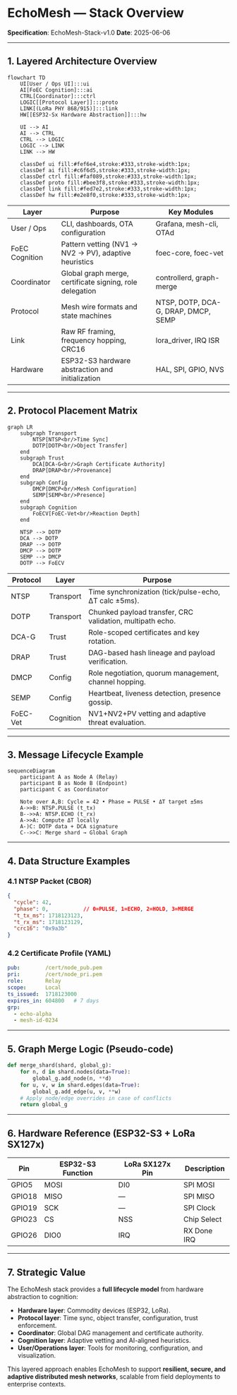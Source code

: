 # EchoMesh — Stack Overview

**Specification**: EchoMesh-Stack-v1.0
**Date**: 2025-06-06

---

## 1. Layered Architecture Overview

```mermaid
flowchart TD
    UI[User / Ops UI]:::ui
    AI[FoEC Cognition]:::ai
    CTRL[Coordinator]:::ctrl
    LOGIC[[Protocol Layer]]:::proto
    LINK[(LoRa PHY 868/915)]:::link
    HW[[ESP32-Sx Hardware Abstraction]]:::hw

    UI --> AI
    AI --> CTRL
    CTRL --> LOGIC
    LOGIC --> LINK
    LINK --> HW

    classDef ui fill:#fef6e4,stroke:#333,stroke-width:1px;
    classDef ai fill:#c6f6d5,stroke:#333,stroke-width:1px;
    classDef ctrl fill:#faf089,stroke:#333,stroke-width:1px;
    classDef proto fill:#bee3f8,stroke:#333,stroke-width:1px;
    classDef link fill:#fed7e2,stroke:#333,stroke-width:1px;
    classDef hw fill:#e2e8f0,stroke:#333,stroke-width:1px;
```

| Layer          | Purpose                                                  | Key Modules                         |
| -------------- | -------------------------------------------------------- | ----------------------------------- |
| User / Ops     | CLI, dashboards, OTA configuration                       | Grafana, mesh-cli, OTAd             |
| FoEC Cognition | Pattern vetting (NV1 → NV2 → PV), adaptive heuristics    | foec-core, foec-vet                 |
| Coordinator    | Global graph merge, certificate signing, role delegation | controllerd, graph-merge            |
| Protocol       | Mesh wire formats and state machines                     | NTSP, DOTP, DCA-G, DRAP, DMCP, SEMP |
| Link           | Raw RF framing, frequency hopping, CRC16                 | lora\_driver, IRQ ISR               |
| Hardware       | ESP32-S3 hardware abstraction and initialization         | HAL, SPI, GPIO, NVS                 |

---

## 2. Protocol Placement Matrix

```mermaid
graph LR
    subgraph Transport
        NTSP[NTSP<br/>Time Sync]
        DOTP[DOTP<br/>Object Transfer]
    end
    subgraph Trust
        DCA[DCA-G<br/>Graph Certificate Authority]
        DRAP[DRAP<br/>Provenance]
    end
    subgraph Config
        DMCP[DMCP<br/>Mesh Configuration]
        SEMP[SEMP<br/>Presence]
    end
    subgraph Cognition
        FoECV[FoEC-Vet<br/>Reaction Depth]
    end

    NTSP --> DOTP
    DCA --> DOTP
    DRAP --> DOTP
    DMCP --> DOTP
    SEMP --> DMCP
    DOTP --> FoECV
```

| Protocol | Layer     | Purpose                                                   |
| -------- | --------- | --------------------------------------------------------- |
| NTSP     | Transport | Time synchronization (tick/pulse-echo, ΔT calc ±5ms).     |
| DOTP     | Transport | Chunked payload transfer, CRC validation, multipath echo. |
| DCA-G    | Trust     | Role-scoped certificates and key rotation.                |
| DRAP     | Trust     | DAG-based hash lineage and payload verification.          |
| DMCP     | Config    | Role negotiation, quorum management, channel hopping.     |
| SEMP     | Config    | Heartbeat, liveness detection, presence gossip.           |
| FoEC-Vet | Cognition | NV1+NV2+PV vetting and adaptive threat evaluation.        |

---

## 3. Message Lifecycle Example

```mermaid
sequenceDiagram
    participant A as Node A (Relay)
    participant B as Node B (Endpoint)
    participant C as Coordinator

    Note over A,B: Cycle = 42 • Phase = PULSE • ΔT target ±5ms
    A->>B: NTSP.PULSE (t_tx)
    B-->>A: NTSP.ECHO (t_rx)
    A->>A: Compute ΔT locally
    A-)C: DOTP data + DCA signature
    C-->>C: Merge shard → Global Graph
```

---

## 4. Data Structure Examples

### 4.1 NTSP Packet (CBOR)

```json
{
  "cycle": 42,
  "phase": 0,           // 0=PULSE, 1=ECHO, 2=HOLD, 3=MERGE
  "t_tx_ms": 1718123123,
  "t_rx_ms": 1718123129,
  "crc16": "0x9a3b"
}
```

### 4.2 Certificate Profile (YAML)

```yaml
pub:        /cert/node_pub.pem
pri:        /cert/node_pri.pem
role:       Relay
scope:      Local
ts_issued:  1718123000
expires_in: 604800   # 7 days
grp:
  - echo-alpha
  - mesh-id-0234
```

---

## 5. Graph Merge Logic (Pseudo-code)

```python
def merge_shard(shard, global_g):
    for n, d in shard.nodes(data=True):
        global_g.add_node(n, **d)
    for u, v, w in shard.edges(data=True):
        global_g.add_edge(u, v, **w)
    # Apply node/edge overrides in case of conflicts
    return global_g
```

---

## 6. Hardware Reference (ESP32-S3 + LoRa SX127x)

| Pin    | ESP32-S3 Function | LoRa SX127x Pin | Description |
| ------ | ----------------- | --------------- | ----------- |
| GPIO5  | MOSI              | DI0             | SPI MOSI    |
| GPIO18 | MISO              | —               | SPI MISO    |
| GPIO19 | SCK               | —               | SPI Clock   |
| GPIO23 | CS                | NSS             | Chip Select |
| GPIO26 | DIO0              | IRQ             | RX Done IRQ |

---

## 7. Strategic Value

The EchoMesh stack provides a **full lifecycle model** from hardware abstraction to cognition:

* **Hardware layer**: Commodity devices (ESP32, LoRa).
* **Protocol layer**: Time sync, object transfer, configuration, trust enforcement.
* **Coordinator**: Global DAG management and certificate authority.
* **Cognition layer**: Adaptive vetting and AI-aligned heuristics.
* **User/Operations layer**: Tools for monitoring, configuration, and visualization.

This layered approach enables EchoMesh to support **resilient, secure, and adaptive distributed mesh networks**, scalable from field deployments to enterprise contexts.
